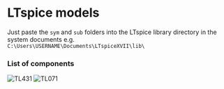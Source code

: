 # LTspice models
Just paste the `sym` and `sub` folders into the LTspice library directory in the system documents e.g.    
`C:\Users\USERNAME\Documents\LTspiceXVII\lib\`

### List of components
![TL431](https://www.ti.com/product/TL431#design-tools-simulation)
![TL071](https://www.ti.com/product/TL071#design-tools-simulation)
